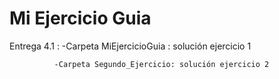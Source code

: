 # Mi Ejercicio Guia

Entrega 4.1 : -Carpeta MiEjercicioGuia : solución ejercicio 1

              -Carpeta Segundo_Ejercicio: solución ejercicio 2 
